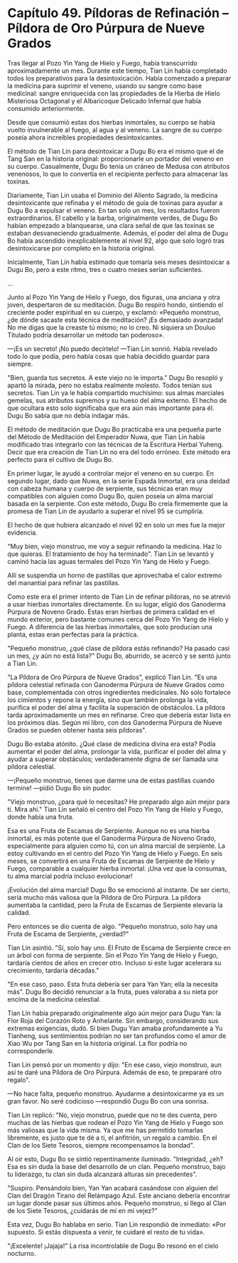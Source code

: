 
# Capítulo 49. Píldoras de Refinación – Píldora de Oro Púrpura de Nueve Grados


Tras llegar al Pozo Yin Yang de Hielo y Fuego, había transcurrido aproximadamente un mes. Durante este tiempo, Tian Lin había completado todos los preparativos para la desintoxicación. Había comenzado a preparar la medicina para suprimir el veneno, usando su sangre como base medicinal: sangre enriquecida con las propiedades de la Hierba de Hielo Misteriosa Octagonal y el Albaricoque Delicado Infernal que había consumido anteriormente.

Desde que consumió estas dos hierbas inmortales, su cuerpo se había vuelto invulnerable al fuego, al agua y al veneno. La sangre de su cuerpo poseía ahora increíbles propiedades desintoxicantes.

El método de Tian Lin para desintoxicar a Dugu Bo era el mismo que el de Tang San en la historia original: proporcionarle un portador del veneno en su cuerpo. Casualmente, Dugu Bo tenía un cráneo de Medusa con atributos venenosos, lo que lo convertía en el recipiente perfecto para almacenar las toxinas.

Diariamente, Tian Lin usaba el Dominio del Aliento Sagrado, la medicina desintoxicante que refinaba y el método de guía de toxinas para ayudar a Dugu Bo a expulsar el veneno. En tan solo un mes, los resultados fueron extraordinarios. El cabello y la barba, originalmente verdes, de Dugu Bo habían empezado a blanquearse, una clara señal de que las toxinas se estaban desvaneciendo gradualmente. Además, el poder del alma de Dugu Bo había ascendido inexplicablemente al nivel 92, algo que solo logró tras desintoxicarse por completo en la historia original.

Inicialmente, Tian Lin había estimado que tomaría seis meses desintoxicar a Dugu Bo, pero a este ritmo, tres o cuatro meses serían suficientes.

...

Junto al Pozo Yin Yang de Hielo y Fuego, dos figuras, una anciana y otra joven, despertaron de su meditación. Dugu Bo respiró hondo, sintiendo el creciente poder espiritual en su cuerpo, y exclamó: «Pequeño monstruo, ¿de dónde sacaste esta técnica de meditación? ¡Es demasiado avanzada! No me digas que la creaste tú mismo; no lo creo. Ni siquiera un Douluo Titulado podría desarrollar un método tan poderoso».

—¡Es un secreto! ¡No puedo decírtelo! —Tian Lin sonrió. Había revelado todo lo que podía, pero había cosas que había decidido guardar para siempre.

"Bien, guarda tus secretos. A este viejo no le importa." Dugu Bo resopló y apartó la mirada, pero no estaba realmente molesto. Todos tenían sus secretos. Tian Lin ya le había compartido muchísimo: sus almas marciales gemelas, sus atributos supremos y su hueso del alma externo. El hecho de que ocultara esto solo significaba que era aún más importante para él. Dugu Bo sabía que no debía indagar más.

El método de meditación que Dugu Bo practicaba era una pequeña parte del Método de Meditación del Emperador Nuwa, que Tian Lin había modificado tras integrarlo con las técnicas de la Escritura Herbal Yuheng. Decir que era creación de Tian Lin no era del todo erróneo. Este método era perfecto para el cultivo de Dugu Bo.

En primer lugar, le ayudó a controlar mejor el veneno en su cuerpo. En segundo lugar, dado que Nuwa, en la serie Espada Inmortal, era una deidad con cabeza humana y cuerpo de serpiente, sus técnicas eran muy compatibles con alguien como Dugu Bo, quien poseía un alma marcial basada en la serpiente. Con este método, Dugu Bo creía firmemente que la promesa de Tian Lin de ayudarlo a superar el nivel 95 se cumpliría.

El hecho de que hubiera alcanzado el nivel 92 en solo un mes fue la mejor evidencia.

"Muy bien, viejo monstruo, me voy a seguir refinando la medicina. Haz lo que quieras. El tratamiento de hoy ha terminado". Tian Lin se levantó y caminó hacia las aguas termales del Pozo Yin Yang de Hielo y Fuego.

Allí se suspendía un horno de pastillas que aprovechaba el calor extremo del manantial para refinar las pastillas.

Como este era el primer intento de Tian Lin de refinar píldoras, no se atrevió a usar hierbas inmortales directamente. En su lugar, eligió dos Ganoderma Púrpura de Noveno Grado. Estas eran hierbas de primera calidad en el mundo exterior, pero bastante comunes cerca del Pozo Yin Yang de Hielo y Fuego. A diferencia de las hierbas inmortales, que solo producían una planta, estas eran perfectas para la práctica.

"Pequeño monstruo, ¿qué clase de píldora estás refinando? Ha pasado casi un mes, ¿y aún no está lista?" Dugu Bo, aburrido, se acercó y se sentó junto a Tian Lin.

"La Píldora de Oro Púrpura de Nueve Grados", explicó Tian Lin. "Es una píldora celestial refinada con Ganoderma Púrpura de Nueve Grados como base, complementada con otros ingredientes medicinales. No solo fortalece los cimientos y repone la energía, sino que también prolonga la vida, purifica el poder del alma y facilita la superación de obstáculos. La píldora tarda aproximadamente un mes en refinarse. Creo que debería estar lista en los próximos días. Según mi libro, con dos Ganoderma Púrpura de Nueve Grados se pueden obtener hasta seis píldoras".

Dugu Bo estaba atónito. ¿Qué clase de medicina divina era esta? Podía aumentar el poder del alma, prolongar la vida, purificar el poder del alma y ayudar a superar obstáculos; verdaderamente digna de ser llamada una píldora celestial.

—¡Pequeño monstruo, tienes que darme una de estas pastillas cuando termine! —pidió Dugu Bo sin pudor.

"Viejo monstruo, ¿para qué lo necesitas? He preparado algo aún mejor para ti. Mira ahí." Tian Lin señaló el centro del Pozo Yin Yang de Hielo y Fuego, donde había una fruta.

Esa es una Fruta de Escamas de Serpiente. Aunque no es una hierba inmortal, es más potente que el Ganoderma Púrpura de Noveno Grado, especialmente para alguien como tú, con un alma marcial de serpiente. La estoy cultivando en el centro del Pozo Yin Yang de Hielo y Fuego. En seis meses, se convertirá en una Fruta de Escamas de Serpiente de Hielo y Fuego, comparable a cualquier hierba inmortal. ¡Una vez que la consumas, tu alma marcial podría incluso evolucionar!

¡Evolución del alma marcial! Dugu Bo se emocionó al instante. De ser cierto, sería mucho más valiosa que la Píldora de Oro Púrpura. La píldora aumentaba la cantidad, pero la Fruta de Escamas de Serpiente elevaría la calidad.

Pero entonces se dio cuenta de algo. "Pequeño monstruo, solo hay una Fruta de Escama de Serpiente, ¿verdad?"

Tian Lin asintió. "Sí, solo hay uno. El Fruto de Escama de Serpiente crece en un árbol con forma de serpiente. Sin el Pozo Yin Yang de Hielo y Fuego, tardaría cientos de años en crecer otro. Incluso si este lugar acelerara su crecimiento, tardaría décadas."

"En ese caso, paso. Esta fruta debería ser para Yan Yan; ella la necesita más". Dugu Bo decidió renunciar a la fruta, pues valoraba a su nieta por encima de la medicina celestial.

Tian Lin había preparado originalmente algo aún mejor para Dugu Yan: la Flor Roja del Corazón Roto y Anhelante. Sin embargo, considerando sus extremas exigencias, dudó. Si bien Dugu Yan amaba profundamente a Yu Tianheng, sus sentimientos podrían no ser tan profundos como el amor de Xiao Wu por Tang San en la historia original. La flor podría no corresponderle.

Tian Lin pensó por un momento y dijo: "En ese caso, viejo monstruo, aun así te daré una Píldora de Oro Púrpura. Además de eso, te prepararé otro regalo".

—No hace falta, pequeño monstruo. Ayudarme a desintoxicarme ya es un gran favor. No seré codicioso —respondió Dugu Bo con una sonrisa.

Tian Lin replicó: "No, viejo monstruo, puede que no te des cuenta, pero muchas de las hierbas que rodean el Pozo Yin Yang de Hielo y Fuego son más valiosas que la vida misma. Ya que me has permitido tomarlas libremente, es justo que te dé a ti, el anfitrión, un regalo a cambio. En el Clan de los Siete Tesoros, siempre recompensamos la bondad".

Al oír esto, Dugu Bo se sintió repentinamente iluminado. "Integridad, ¿eh? Esa es sin duda la base del desarrollo de un clan. Pequeño monstruo, bajo tu liderazgo, tu clan sin duda alcanzará alturas sin precedentes".

"Suspiro. Pensándolo bien, Yan Yan acabará casándose con alguien del Clan del Dragón Tirano del Relámpago Azul. Este anciano debería encontrar un lugar donde pasar sus últimos años. Pequeño monstruo, si llego al Clan de los Siete Tesoros, ¿cuidarás de mí en mi vejez?"

Esta vez, Dugu Bo hablaba en serio. Tian Lin respondió de inmediato: «Por supuesto. Si estás dispuesta a venir, te cuidaré el resto de tu vida».

"¡Excelente! ¡Jajaja!" La risa incontrolable de Dugu Bo resonó en el cielo nocturno.